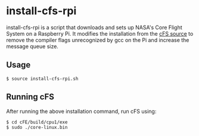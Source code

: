 # install-cfs-rpi
install-cfs-rpi is a script that downloads and sets up NASA's Core Flight System on a Raspberry Pi. It modifies the installation from the [cFS source](https://github.com/nasa/cfe) to remove the compiler flags unrecognized by gcc on the Pi and increase the message queue size.

## Usage
```shell
$ source install-cfs-rpi.sh
```

## Running cFS
After running the above installation command, run cFS using:
```shell
$ cd cFE/build/cpu1/exe
$ sudo ./core-linux.bin
```
